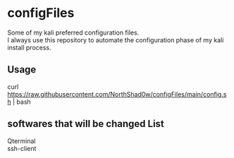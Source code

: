 # configFiles
Some of my kali preferred configuration files.  
I always use this repository to automate the configuration phase of my kali install process.
## Usage
curl https://raw.githubusercontent.com/NorthShad0w/configFiles/main/config.sh | bash
## softwares that will be changed List
Qterminal  
ssh-client

